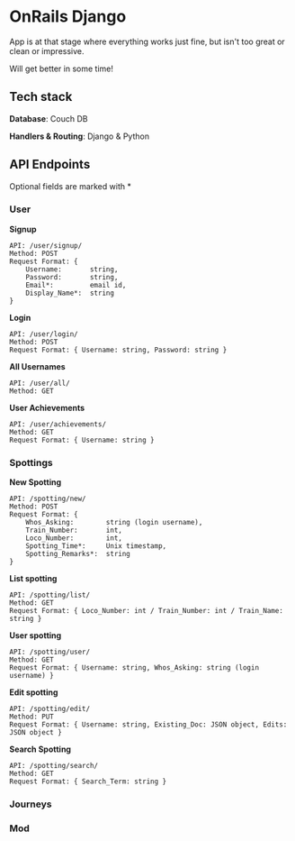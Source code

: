 OnRails Django
=

App is at that stage where everything works just fine, but isn't too great or clean or impressive.

Will get better in some time!

## Tech stack
**Database**: Couch DB

**Handlers & Routing**: Django & Python

## API Endpoints
Optional fields are marked with *

### User
**Signup**
```
API: /user/signup/
Method: POST
Request Format: {
	Username:		string,
	Password:		string,
	Email*:			email id,
	Display_Name*:	string
}
```
**Login**
```
API: /user/login/
Method: POST
Request Format: { Username: string, Password: string }
```
**All Usernames**
```
API: /user/all/
Method: GET
```
**User Achievements**
```
API: /user/achievements/
Method: GET
Request Format: { Username: string }
```
### Spottings
**New Spotting**
```
API: /spotting/new/
Method: POST
Request Format: {
	Whos_Asking:		string (login username),
	Train_Number:		int,
	Loco_Number:		int,
	Spotting_Time*:		Unix timestamp,
	Spotting_Remarks*:	string
}
```
**List spotting**
```
API: /spotting/list/
Method: GET
Request Format: { Loco_Number: int / Train_Number: int / Train_Name: string }
```
**User spotting**
```
API: /spotting/user/
Method: GET
Request Format: { Username: string, Whos_Asking: string (login username) }
```
**Edit spotting**
```
API: /spotting/edit/
Method: PUT
Request Format: { Username: string, Existing_Doc: JSON object, Edits: JSON object }
```
**Search Spotting**
```
API: /spotting/search/
Method: GET
Request Format: { Search_Term: string }
```
### Journeys
### Mod